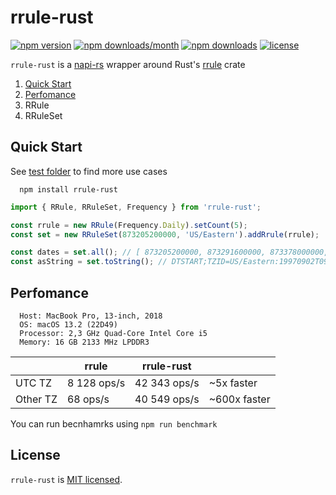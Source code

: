 # rrule-rust

[![npm version](https://badge.fury.io/js/rrule-rust.svg)](https://badge.fury.io/js/rrule-rust)
[![npm downloads/month](https://img.shields.io/npm/dm/rrule-rust.svg)](https://www.npmjs.com/package/rrule-rust)
[![npm downloads](https://img.shields.io/npm/dt/rrule-rust.svg)](https://www.npmjs.com/package/rrule-rust)
[![license](https://img.shields.io/badge/license-MIT-blue.svg)](https://github.com/lsndr/rrule-rust/blob/master/LICENSE.md)


`rrule-rust` is a [napi-rs](https://napi.rs) wrapper around Rust's [rrule](https://crates.io/crates/rrule) crate


1. [Quick Start](#quick-start)
2. [Perfomance](#perfomance)
2. RRule
3. RRuleSet

## Quick Start

See [test folder](https://github.com/lsndr/rrule-rust/tree/master/__test__) to find more use cases

```
  npm install rrule-rust 
```


```typescript
import { RRule, RRuleSet, Frequency } from 'rrule-rust';

const rrule = new RRule(Frequency.Daily).setCount(5);
const set = new RRuleSet(873205200000, 'US/Eastern').addRrule(rrule);

const dates = set.all(); // [ 873205200000, 873291600000, 873378000000, 873464400000, 873550800000 ]
const asString = set.toString(); // DTSTART;TZID=US/Eastern:19970902T090000\nFREQ=daily;COUNT=5;BYHOUR=9;BYMINUTE=0;BYSECOND=0
```

## Perfomance

```
  Host: MacBook Pro, 13-inch, 2018
  OS: macOS 13.2 (22D49)
  Processor: 2,3 GHz Quad-Core Intel Core i5
  Memory: 16 GB 2133 MHz LPDDR3
```

|          | rrule        | rrule-rust   |              |
| -------- | ------------ | ------------ | ------------ |
| UTC TZ   | 8 128 ops/s  | 42 343 ops/s | ~5x faster   |
| Other TZ | 68 ops/s     | 40 549 ops/s | ~600x faster |

You can run becnhamrks using `npm run benchmark`

## License

`rrule-rust` is [MIT licensed](LICENSE.md).
